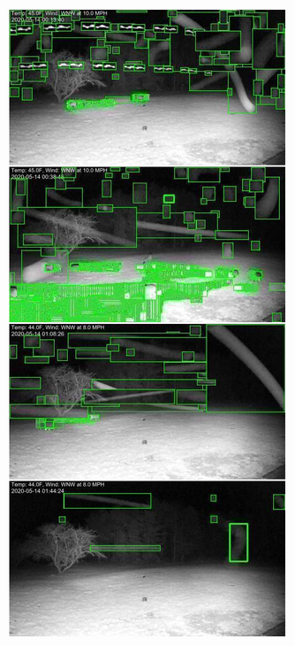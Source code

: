 ![20200514-000800-003805](in/20200514/20200514-000800-003805_0_.jpg)
![20200514-003810-010815](in/20200514/20200514-003810-010815_0_.jpg)
![20200514-010820-013825](in/20200514/20200514-010820-013825_0_.jpg)
![20200514-013830-020835](in/20200514/20200514-013830-020835_0_.jpg)
